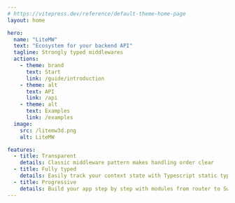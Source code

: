 ```yaml
---
# https://vitepress.dev/reference/default-theme-home-page
layout: home

hero:
  name: "LiteMW"
  text: "Ecosystem for your backend API"
  tagline: Strongly typed middlewares
  actions:
    - theme: brand
      text: Start
      link: /guide/introduction
    - theme: alt
      text: API
      link: /api
    - theme: alt
      text: Examples
      link: /examples
  image:
    src: /litemw3d.png
    alt: LiteMW    

features:
  - title: Transparent
    details: Classic middleware pattern makes handling order clear
  - title: Fully typed
    details: Easily track your context state with Typescript static typing
  - title: Progressive
    details: Build your app step by step with modules from router to Swagger
---
```


